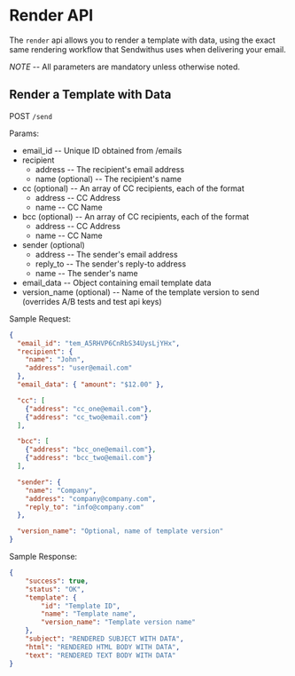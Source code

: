 # Render API

The `render` api allows you to render a template with data, using the exact same rendering workflow that Sendwithus uses when delivering your email.

*NOTE* -- All parameters are mandatory unless otherwise noted.

## Render a Template with Data


POST `/send`

Params:

- email_id       -- Unique ID obtained from /emails
- recipient
   - address -- The recipient's email address
   - name (optional) -- The recipient's name
- cc (optional)     -- An array of CC recipients, each of the format
    - address -- CC Address
    - name -- CC Name
- bcc (optional)        -- An array of CC recipients, each of the format
    - address -- CC Address
    - name -- CC Name
- sender (optional)
   - address    -- The sender's email address
   - reply_to   -- The sender's reply-to address
   - name       -- The sender's name
- email_data    -- Object containing email template data
- version_name (optional) -- Name of the template version to send (overrides A/B tests and test api keys)

Sample Request:

```json
{
  "email_id": "tem_A5RHVP6CnRbS34UysLjYHx",
  "recipient": {
    "name": "John",
    "address": "user@email.com"
  },
  "email_data": { "amount": "$12.00" },

  "cc": [
    {"address": "cc_one@email.com"},
    {"address": "cc_two@email.com"}
  ],

  "bcc": [
    {"address": "bcc_one@email.com"},
    {"address": "bcc_two@email.com"}
  ],

  "sender": {
    "name": "Company",
    "address": "company@company.com",
    "reply_to": "info@company.com"
  },

  "version_name": "Optional, name of template version"
}
```

Sample Response:

```json
{
    "success": true,
    "status": "OK",
    "template": {
        "id": "Template ID",
        "name": "Template name",
        "version_name": "Template version name"
    },
    "subject": "RENDERED SUBJECT WITH DATA",
    "html": "RENDERED HTML BODY WITH DATA",
    "text": "RENDERED TEXT BODY WITH DATA"
}
```